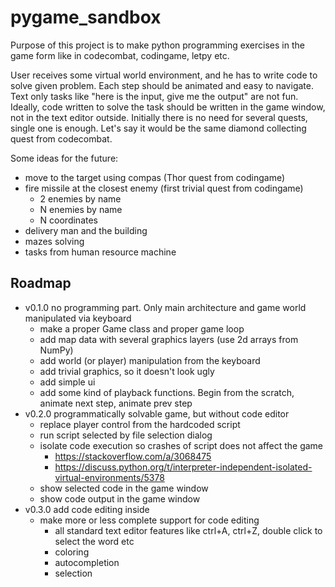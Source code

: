 # pygame_sandbox

Purpose of this project is to make python programming exercises in the game form
like in codecombat, codingame, letpy etc.

User receives some virtual world environment, and he has to write code to solve given problem.
Each step should be animated and easy to navigate.
Text only tasks like "here is the input, give me the output" are not fun.
Ideally, code written to solve the task should be written in the game window, not in the text editor outside.
Initially there is no need for several quests, single one is enough.
Let's say it would be the same diamond collecting quest from codecombat. 

Some ideas for the future:
* move to the target using compas (Thor quest from codingame)
* fire missile at the closest enemy (first trivial quest from codingame)
  * 2 enemies by name
  * N enemies by name
  * N coordinates
* delivery man and the building
* mazes solving
* tasks from human resource machine

## Roadmap

* v0.1.0 no programming part. Only main architecture and game world manipulated via keyboard
  * make a proper Game class and proper game loop
  * add map data with several graphics layers (use 2d arrays from NumPy)
  * add world (or player) manipulation from the keyboard
  * add trivial graphics, so it doesn't look ugly
  * add simple ui
  * add some kind of playback functions. Begin from the scratch, animate next step, animate prev step
* v0.2.0 programmatically solvable game, but without code editor
  * replace player control from the hardcoded script
  * run script selected by file selection dialog
  * isolate code execution so crashes of script does not affect the game
    * https://stackoverflow.com/a/3068475
    * https://discuss.python.org/t/interpreter-independent-isolated-virtual-environments/5378
  * show selected code in the game window
  * show code output in the game window
* v0.3.0 add code editing inside 
  * make more or less complete support for code editing
    * all standard text editor features like ctrl+A, ctrl+Z, double click to select the word etc
    * coloring
    * autocompletion
    * selection

